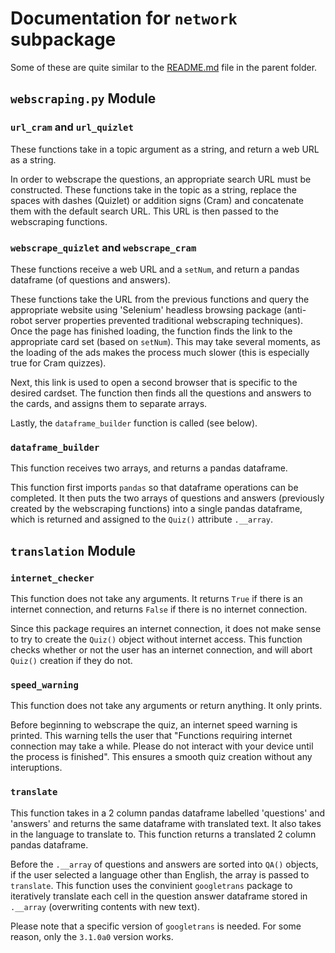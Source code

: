 # Documentation for `network` subpackage

Some of these are quite similar to the [README.md](../README.md) file in the parent folder.


## `webscraping.py` Module


### `url_cram` and `url_quizlet`

These functions take in a topic argument as a string, and return a web URL as a string.

In order to webscrape the questions, an appropriate search URL must be constructed. These functions take in the topic as a string, replace the spaces with dashes (Quizlet) or addition signs (Cram) and concatenate them with the default search URL. This URL is then passed to the webscraping functions.


### `webscrape_quizlet` and `webscrape_cram`

These functions receive a web URL and a `setNum`, and return a pandas dataframe (of questions and answers).

These functions take the URL from the previous functions and query the appropriate website using 'Selenium' headless browsing package (anti-robot server properties prevented traditional webscraping techniques). Once the page has finished loading, the function finds the link to the appropriate card set (based on `setNum`). This may take several moments, as the loading of the ads makes the process much slower (this is especially true for Cram quizzes).

Next, this link is used to open a second browser that is specific to the desired cardset. The function then finds all the questions and answers to the cards, and assigns them to separate arrays.

Lastly, the `dataframe_builder` function is called (see below).


### `dataframe_builder`

This function receives two arrays, and returns a pandas dataframe.

This function first imports `pandas` so that dataframe operations can be completed. It then puts the two arrays of questions and answers (previously created by the webscraping functions) into a single pandas dataframe, which is returned and assigned to the `Quiz()` attribute `.__array`.




## `translation` Module


### `internet_checker`

This function does not take any arguments. It returns `True` if there is an internet connection, and returns `False` if there is no internet connection.

Since this package requires an internet connection, it does not make sense to try to create the `Quiz()` object without internet access. This function checks whether or not the user has an internet connection, and will abort `Quiz()` creation if they do not.


### `speed_warning`

This function does not take any arguments or return anything. It only prints.

Before beginning to webscrape the quiz, an internet speed warning is printed. This warning tells the user that "Functions requiring internet connection may take a while. Please do not interact with your device until the process is finished". This ensures a smooth quiz creation without any interuptions.


### `translate`

This function takes in a 2 column pandas dataframe labelled \'questions\' and \'answers\' and returns the same dataframe with translated text. It also takes in the language to translate to. This function returns a translated 2 column pandas dataframe.

Before the `.__array` of questions and answers are sorted into `QA()` objects, if the user selected a language other than English, the array is passed to `translate`. This function uses the convinient `googletrans` package to iteratively translate each cell in the question answer dataframe stored in `.__array` (overwriting contents with new text).

Please note that a specific version of `googletrans` is needed. For some reason, only the `3.1.0a0` version works.
